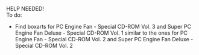HELP NEEDED!\
To do:
- Find boxarts for PC Engine Fan - Special CD-ROM Vol. 3 and Super PC Engine Fan Deluxe - Special CD-ROM Vol. 1 similar to the ones for PC Engine Fan - Special CD-ROM Vol. 2 and Super PC Engine Fan Deluxe - Special CD-ROM Vol. 2
